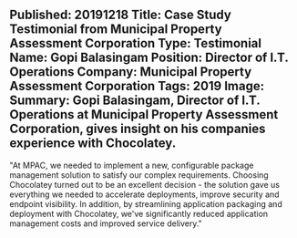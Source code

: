 Published: 20191218
Title: Case Study Testimonial from Municipal Property Assessment Corporation
Type: Testimonial
Name: Gopi Balasingam
Position: Director of I.T. Operations
Company: Municipal Property Assessment Corporation
Tags: 2019
Image: <img class="lazy" src="data:image/gif;base64,R0lGODlhAQABAIAAAAAAAP///yH5BAEAAAAALAAAAAABAAEAAAIBRAA7" data-src="/content/images/businesses/MPAC-sm.png" alt="Municipal Property Assessment Corporation" title="Municipal Property Assessment Corporation" />
Summary: Gopi Balasingam, Director of I.T. Operations at Municipal Property Assessment Corporation, gives insight on his companies experience with Chocolatey.
---
"At MPAC, we needed to implement a new, configurable package management solution to satisfy our complex requirements. Choosing Chocolatey turned out to be an excellent decision - the solution gave us everything we needed to accelerate deployments, improve security and endpoint visibility. In addition, by streamlining application packaging and deployment with Chocolatey, we've significantly reduced application management costs and improved service delivery."